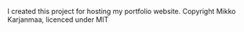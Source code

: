 I created this project for hosting my portfolio website.
Copyright Mikko Karjanmaa, licenced under MIT
